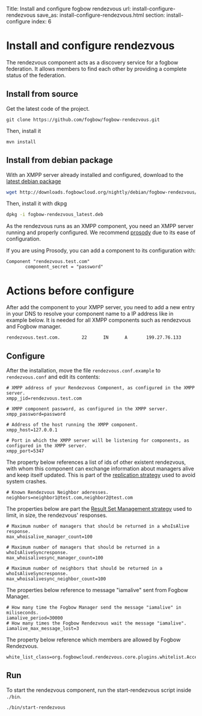 Title: Install and configure fogbow rendezvous
url: install-configure-rendezvous
save_as: install-configure-rendezvous.html
section: install-configure
index: 6

Install and configure rendezvous
==========

The rendezvous component acts as a discovery service for a fogbow federation. It allows members to find each other by providing a complete status of the federation.

## Install from source
Get the latest code of the project.
``` shell
git clone https://github.com/fogbow/fogbow-rendezvous.git
```
Then, install it
``` shell
mvn install
```

## Install from debian package
With an XMPP server already installed and configured, download to the <a href="http://downloads.fogbowcloud.org/nightly/debian/fogbow-rendezvous/fogbow-rendezvous_latest.deb" target=_blank>latest debian package</a>
```bash
wget http://downloads.fogbowcloud.org/nightly/debian/fogbow-rendezvous/fogbow-rendezvous_latest.deb
```

Then, install it with dkpg
```bash
dpkg -i fogbow-rendezvous_latest.deb
```

As the rendezvous runs as an XMPP component, you need an XMPP server running and properly configured.
We recommend <a href="https://prosody.im/" target="_blank">prosody</a> due to its ease of configuration.

If you are using Prosody, you can add a component to its configuration with:
``` shell
Component "rendezvous.test.com"
       component_secret = "password"
```
# Actions before configure
After add the component to your XMPP server, you need to add a new entry in your DNS to resolve your component name to a IP address like in example below. It is needed for all XMPP components such as rendezvous and Fogbow manager.
``` shell
rendezvous.test.com.        22      IN      A       199.27.76.133
```

## Configure
After the installation, move the file ```rendezvous.conf.example``` to ```rendezvous.conf``` and edit its contents:
``` shell
# XMPP address of your Rendezvous Component, as configured in the XMPP server.
xmpp_jid=rendezvous.test.com

# XMPP component password, as configured in the XMPP server.
xmpp_password=password

# Address of the host running the XMPP component.
xmpp_host=127.0.0.1

# Port in which the XMPP server will be listening for components, as configured in the XMPP server.
xmpp_port=5347
```

The property below references a list of ids of other existent rendezvous, with whom this component can exchange information about managers alive and keep itself updated. This is part of the [replication strategy](http://www.fogbowcloud.org/rendezvous) used to avoid system crashes. 
``` shell
# Known Rendezvous Neighbor aderesses.
neighbors=neighbor1@test.com,neighbor2@test.com
```

The properties below are part the [Result Set Management strategy](http://www.fogbowcloud.org/rendezvous) used to limit, in size, the rendezvous' responses.
``` shell
# Maximum number of managers that should be returned in a whoIsAlive response.
max_whoisalive_manager_count=100

# Maximum number of managers that should be returned in a whoIsAliveSyncresponse.
max_whoisalivesync_manager_count=100

# Maximum number of neighbors that should be returned in a whoIsAliveSyncresponse.
max_whoisalivesync_neighbor_count=100
```

The properties below reference to message "iamalive" sent from Fogbow Manager.
``` shell
# How many time the Fogbow Manager send the message "iamalive" in miliseconds.
iamalive_period=30000
# How many times the Fogbow Rendezvous wait the message "iamalive".
iamalive_max_message_lost=3
```

The property below reference which members are allowed by Fogbow Rendezvous.
``` shell
white_list_class=org.fogbowcloud.rendezvous.core.plugins.whitelist.AcceptAnyWhiteListPlugin
``` 

## Run
To start the rendezvous component, run the start-rendezvous script inside ```./bin```.
``` shell
./bin/start-rendezvous
```
